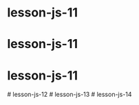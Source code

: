 # lesson-js-11
# lesson-js-11
# lesson-js-11
#   l e s s o n - j s - 1 2  
 #   l e s s o n - j s - 1 3  
 #   l e s s o n - j s - 1 4  
 